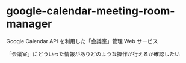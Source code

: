 # google-calendar-meeting-room-manager

Google Calendar API を利用した「会議室」管理 Web サービス

「会議室」にどういった情報がありどのような操作が行えるか確認したい
